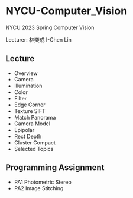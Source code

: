 # NYCU-Computer_Vision

NYCU 2023 Spring Computer Vision

Lecturer: 林奕成 I-Chen Lin

## Lecture
- Overview
- Camera
- Illumination
- Color
- Filter
- Edge Corner
- Texture SIFT
- Match Panorama
- Camera Model
- Epipolar
- Rect Depth
- Cluster Compact
- Selected Topics

## Programming Assignment
- PA1 Photometric Stereo
- PA2 Image Stitching
